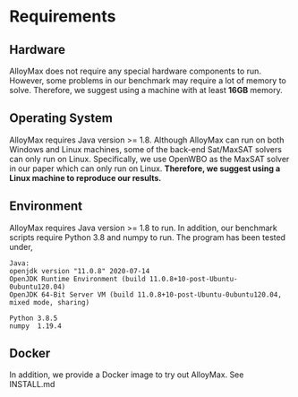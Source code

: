 # Requirements

## Hardware
AlloyMax does not require any special hardware components to run. However, some problems in our benchmark may require a lot of memory to solve. Therefore, we suggest using a machine with at least **16GB** memory.

## Operating System
AlloyMax requires Java version >= 1.8. Although AlloyMax can run on both Windows and Linux machines, some of the back-end Sat/MaxSAT solvers can only run on Linux. Specifically, we use OpenWBO as the MaxSAT solver in our paper which can only run on Linux. **Therefore, we suggest using a Linux machine to reproduce our results.**

## Environment
AlloyMax requires Java version >= 1.8 to run. In addition, our benchmark scripts require Python 3.8 and numpy to run. The program has been tested under,
```
Java:
openjdk version "11.0.8" 2020-07-14
OpenJDK Runtime Environment (build 11.0.8+10-post-Ubuntu-0ubuntu120.04)
OpenJDK 64-Bit Server VM (build 11.0.8+10-post-Ubuntu-0ubuntu120.04, mixed mode, sharing)
```
```
Python 3.8.5
numpy  1.19.4
```

## Docker
In addition, we provide a Docker image to try out AlloyMax. See INSTALL.md